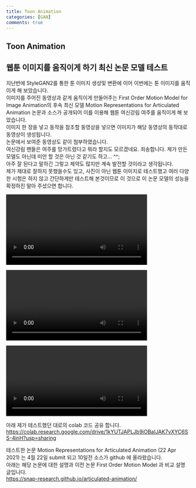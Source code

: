 ```yaml
---
title: Toon Animation 
categories: [GAN]
comments: true
---
```


## Toon Animation    

## 웹툰 이미지를 움직이게 하기 최신 논문 모델 테스트    

지난번에 StyleGAN2를 통한 툰 이미지 생성및 변환에 이어 이번에는 툰 이미지를 움직이게 해 보았습니다.    
이미지를 주어진 동영상과 같게 움직이게 만들어주는 First Order Motion Model for Image Animation의 후속 최신 모델 Motion Representations for Articulated Animation 논문과 소스가 공개되어 이를 이용해 웹툰 여신강림 여주를 움직이게 해 보았습니다.    
이미지 한 장을 넣고 동작을 참조할 동영상을 넣으면 이미지가 해당 동영상의 동작대로 동영상이 생성됩니다.    
논문에서 보여준 동영상도 같이 첨부하였습니다.     
여신강림 팬들은 여주를 망가트렸다고 뭐라 할지도 모르겠네요. 죄송합니다. 제가 만든 모델도 아닌데 미안 할 것은 아닌 것 같기도 하고... ^^;       
아주 잘 된다고 말하긴 그렇고 제약도 많지만 계속 발전할 것이라고 생각됩니다.     
제가 제대로 잘하지 못했을수도 있고, 사진이 아닌 웹툰 이미지로 테스트했고 여러 다양한 시험은 하지 않고 간단하게만 테스트해 본것이므로 이 것으로 이 논문 모델의 성능을 확정하진 말아 주셨으면 합니다.    

<p><video width="384" controls autoplay loop><source type="video/mp4" src="/images/ArticulatedAnimation_test1_ted.mp4"></video></p>    
     
<p><video width="384" controls autoplay loop><source type="video/mp4" src="/images/ArticulatedAnimation_test3_dance3.mp4"></video></p>    
     
<p><video width="384" controls autoplay loop><source type="video/mp4" src="/images/ArticulatedAnimation_demo_origin.mp4"></video></p>      
     

아래 제가 테스트했던 대로의 colab 코드 공유 합니다.    
<a href="https://colab.research.google.com/drive/1kYUTJAPLJb9iOBaIJAK7vXYC6SS-4inH?usp=sharing"> https://colab.research.google.com/drive/1kYUTJAPLJb9iOBaIJAK7vXYC6SS-4inH?usp=sharing </a>  

테스트한 논문 Motion Representations for Articulated Animation (22 Apr 2021) 는 4월 22일 submit 되고 10일전 소스가 github 에 올라왔습니다.    
아래는 해당 논문에 대한 설명과 이전 논문 First Order Motion Model 과 비교 설명 글입니다.    
<a href="https://snap-research.github.io/articulated-animation/"> https://snap-research.github.io/articulated-animation/ </a>
